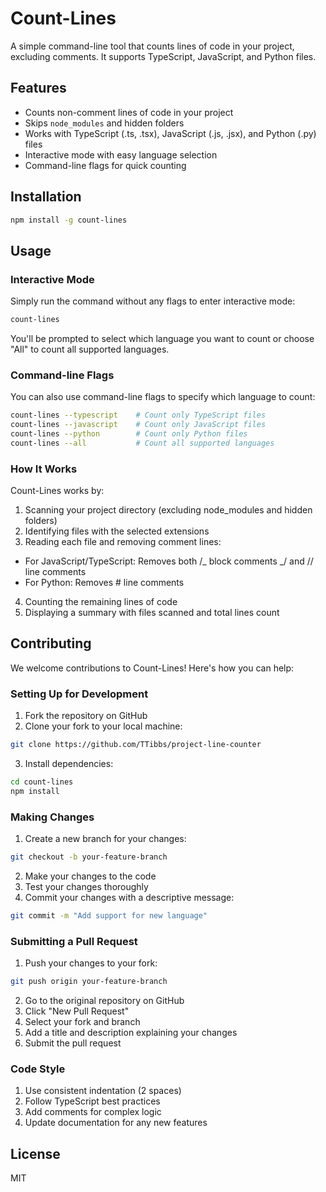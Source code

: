 # Count-Lines

A simple command-line tool that counts lines of code in your project, excluding comments. It supports TypeScript, JavaScript, and Python files.

## Features

- Counts non-comment lines of code in your project
- Skips `node_modules` and hidden folders
- Works with TypeScript (.ts, .tsx), JavaScript (.js, .jsx), and Python (.py) files
- Interactive mode with easy language selection
- Command-line flags for quick counting

## Installation

```bash
npm install -g count-lines
```

## Usage

### Interactive Mode

Simply run the command without any flags to enter interactive mode:

```bash
count-lines
```

You'll be prompted to select which language you want to count or choose "All" to count all supported languages.

### Command-line Flags

You can also use command-line flags to specify which language to count:

```bash
count-lines --typescript    # Count only TypeScript files
count-lines --javascript    # Count only JavaScript files
count-lines --python        # Count only Python files
count-lines --all           # Count all supported languages
```

### How It Works

Count-Lines works by:

1. Scanning your project directory (excluding node_modules and hidden folders)
2. Identifying files with the selected extensions
3. Reading each file and removing comment lines:

- For JavaScript/TypeScript: Removes both /_ block comments _/ and // line comments
- For Python: Removes # line comments

4. Counting the remaining lines of code
5. Displaying a summary with files scanned and total lines count

## Contributing

We welcome contributions to Count-Lines! Here's how you can help:

### Setting Up for Development

1. Fork the repository on GitHub
2. Clone your fork to your local machine:

```bash
git clone https://github.com/TTibbs/project-line-counter
```

3. Install dependencies:

```bash
cd count-lines
npm install
```

### Making Changes

1. Create a new branch for your changes:

```bash
git checkout -b your-feature-branch
```

2. Make your changes to the code
3. Test your changes thoroughly
4. Commit your changes with a descriptive message:

```bash
git commit -m "Add support for new language"
```

### Submitting a Pull Request

1. Push your changes to your fork:

```bash
git push origin your-feature-branch
```

2. Go to the original repository on GitHub
3. Click "New Pull Request"
4. Select your fork and branch
5. Add a title and description explaining your changes
6. Submit the pull request

### Code Style

1. Use consistent indentation (2 spaces)
2. Follow TypeScript best practices
3. Add comments for complex logic
4. Update documentation for any new features

## License

MIT
